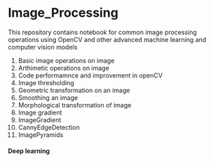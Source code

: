 # Image_Processing
This repository contains notebook for common image processing operations using OpenCV and other advanced machine learning and computer vision models

1. Basic image operations on image
2. Arthimetic operations on image
3. Code performamnce and improvement in openCV
4. Image thresholding
5. Geometric transformation on an image
6. Smoothing an image
7. Morphological transformation of image
8. Image gradient
9. ImageGradient
10. CannyEdgeDetection
11. ImagePyramids

#### Deep learning
